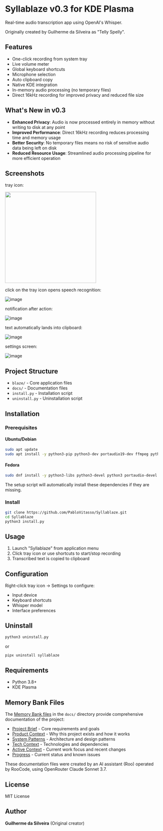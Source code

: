 # Syllablaze v0.3 for KDE Plasma

Real-time audio transcription app using OpenAI's Whisper.

Originally created by Guilherme da Silveira as "Telly Spelly".

## Features

- One-click recording from system tray
- Live volume meter
- Global keyboard shortcuts
- Microphone selection
- Auto clipboard copy
- Native KDE integration
- In-memory audio processing (no temporary files)
- Direct 16kHz recording for improved privacy and reduced file size

## What's New in v0.3

- **Enhanced Privacy**: Audio is now processed entirely in memory without writing to disk at any point
- **Improved Performance**: Direct 16kHz recording reduces processing time and memory usage
- **Better Security**: No temporary files means no risk of sensitive audio data being left on disk
- **Reduced Resource Usage**: Streamlined audio processing pipeline for more efficient operation

## Screenshots
tray icon:

<img src="https://github.com/user-attachments/assets/7c1a0b3f-6606-4970-9ad9-337e88ddecfe" width="300px">

click on the tray icon opens speech recognition: 

![image](https://github.com/user-attachments/assets/91aa090c-d0e2-414f-bbcc-780f182d4030)

notification after action:

![image](https://github.com/user-attachments/assets/4f58b335-4dd3-4db5-a73c-9f4fcd11f1d8)

text automatically lands into clipboard:

![image](https://github.com/user-attachments/assets/7821a6ad-614e-4e47-bcef-ce6f6e8ab027)

settings screen:

![image](https://github.com/user-attachments/assets/5ca8a113-64b5-40e7-b200-e38779cab078)


## Project Structure

- `blaze/` - Core application files
- `docs/` - Documentation files
- `install.py` - Installation script 
- `uninstall.py` - Uninstallation script


## Installation

### Prerequisites

#### Ubuntu/Debian
```bash
sudo apt update
sudo apt install -y python3-pip python3-dev portaudio19-dev ffmpeg python3-pipx
```

#### Fedora
```bash
sudo dnf install -y python3-libs python3-devel python3 portaudio-devel ffmpeg pipx
```

The setup script will automatically install these dependencies if they are missing.

### Install
```bash
git clone https://github.com/PabloVitasso/Syllablaze.git
cd Syllablaze
python3 install.py
```

## Usage

1. Launch "Syllablaze" from application menu
2. Click tray icon or use shortcuts to start/stop recording
3. Transcribed text is copied to clipboard

## Configuration

Right-click tray icon → Settings to configure:
- Input device
- Keyboard shortcuts
- Whisper model
- Interface preferences

## Uninstall
```bash
python3 uninstall.py
```
or

```bash
pipx uninstall syllablaze
```



## Requirements

- Python 3.8+
- KDE Plasma

## Memory Bank Files

The [Memory Bank files](docs/) in the `docs/` directory provide comprehensive documentation of the project:

- [Project Brief](docs/projectbrief.md) - Core requirements and goals
- [Product Context](docs/productContext.md) - Why this project exists and how it works
- [System Patterns](docs/systemPatterns.md) - Architecture and design patterns
- [Tech Context](docs/techContext.md) - Technologies and dependencies
- [Active Context](docs/activeContext.md) - Current work focus and recent changes
- [Progress](docs/progress.md) - Current status and known issues

These documentation files were created by an AI assistant (Roo) operated by RooCode, using OpenRouter Claude Sonnet 3.7.

## License

MIT License

## Author

**Guilherme da Silveira** (Original creator)

